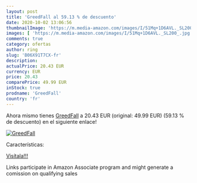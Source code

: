 ```yaml
---
layout: post
title: 'GreedFall al 59.13 % de descuento'
date: 2020-10-02 13:06:56
thumbnailImage: 'https://m.media-amazon.com/images/I/51Mq+1D6AVL._SL200_.jpg'
images: [ 'https://m.media-amazon.com/images/I/51Mq+1D6AVL._SL200_.jpg' ]
comments: true
category: ofertas
author: ring
slug: 'B06X91T7CX-fr'
description:
actualPrice: 20.43 EUR
currency: EUR
price: 20.43
comparePrice: 49.99 EUR
inStock: true
prodname: 'GreedFall'
country: 'fr'
---
```


Ahora mismo tienes [GreedFall](https://www.amazon.fr/dp/B06X91T7CX/?tag=tolees0d-21) a 20.43 EUR (original: 49.99 EUR) (59.13 %  de descuento) en el siguiente enlace!

[![GreedFall](https://m.media-amazon.com/images/I/51Mq+1D6AVL._SL200_.jpg)](https://www.amazon.fr/dp/B06X91T7CX/?tag=tolees0d-21)

Características:


[Visítala!!!](https://www.amazon.fr/dp/B06X91T7CX/?tag=tolees0d-21)

Links participate in Amazon Associate program and might generate a comission on qualifying sales
